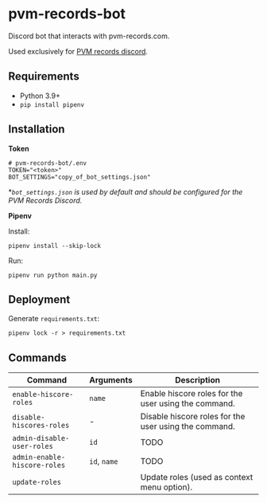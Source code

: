 # pvm-records-bot

Discord bot that interacts with pvm-records.com.

Used exclusively for [PVM records discord](https://discord.gg/NncJz68nsD).

## Requirements

- Python 3.9+
- `pip install pipenv`

## Installation

**Token**

```
# pvm-records-bot/.env
TOKEN="<token>"
BOT_SETTINGS="copy_of_bot_settings.json"
```

**`bot_settings.json` is used by default and should be configured for the PVM Records Discord.*

**Pipenv**

Install:

```
pipenv install --skip-lock
```

Run:

```
pipenv run python main.py
```

## Deployment

Generate `requirements.txt`:

```
pipenv lock -r > requirements.txt
```

## Commands

| Command                      | Arguments    | Description                                           |
| ---------------------------- | ------------ | ----------------------------------------------------- |
| `enable-hiscore-roles`       | `name`       | Enable hiscore roles for the user using the command.  |
| `disable-hiscores-roles`     | -            | Disable hiscore roles for the user using the command. |
| `admin-disable-user-roles`   | `id`         | TODO                                                  |
| `admin-enable-hiscore-roles` | `id`, `name` | TODO                                                  |
| `update-roles`               |              | Update roles (used as context menu option).           |

